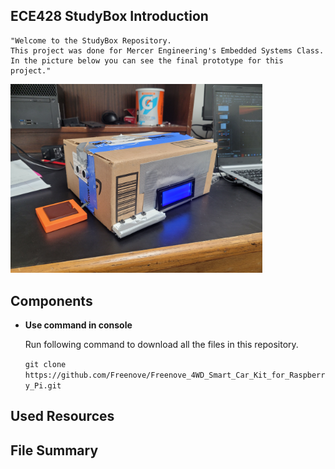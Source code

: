 ## ECE428 StudyBox Introduction
    "Welcome to the StudyBox Repository. 
    This project was done for Mercer Engineering's Embedded Systems Class. 
    In the picture below you can see the final prototype for this project."
<img src='Circuits/StudyBox.jpg' width='80%'/>

## Components
* **Use command in console**

	Run following command to download all the files in this repository.

	`git clone https://github.com/Freenove/Freenove_4WD_Smart_Car_Kit_for_Raspberry_Pi.git`

## Used Resources

## File Summary